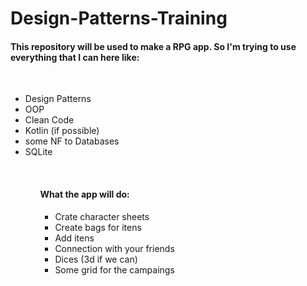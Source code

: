# Design-Patterns-Training

<h4>This repository will be used to make a RPG app. So I'm trying to use everything that I can here like:</h4>
<br>
<ul>
  <li>Design Patterns</li>
  <li>OOP</li>
  <li>Clean Code</li>
  <li>Kotlin (if possible)</li>
  <li>some NF to Databases</li>
  <li>SQLite</li>
<ul>
<br>

<h4>What the app will do:</h4>
<ul>
  <li>Crate character sheets</li>
  <li>Create bags for itens</li>
  <li>Add itens</li>
  <li>Connection with your friends</li>
  <li>Dices (3d if we can)</li>
  <li>Some grid for the campaings</li>
<ul>
